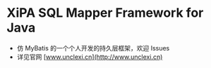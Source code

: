 # XiPA SQL Mapper Framework for Java
- 仿 MyBatis 的一个个人开发的持久层框架，欢迎 Issues
- 详见官网 [www.unclexi.cn](http://www.unclexi.cn)
